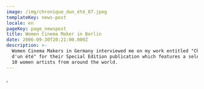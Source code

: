 ```yaml
---
image: /img/chronique_dun_été_07.jpeg
templateKey: news-post
locale: en
pageKey: page_newspost
title: Women Cinema Maker in Berlin
date: 2006-09-30T20:21:00.000Z
description: >-
  Women Cinema Makers in Germany interviewed me on my work entitled "Chronique
  d'un été" for their Special Edition publication which features a selection of
  10 women artists from around the world.
---
```

,
